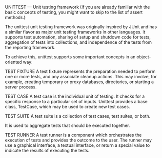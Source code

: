  UNITTEST — Unit testing framework
(If you are already familiar with the basic concepts of testing,
you might want to skip to the list of assert methods.)

The unittest unit testing framework was originally inspired by JUnit
and has a similar flavor as major unit testing frameworks in other languages.
It supports test automation, sharing of setup and shutdown code for tests, 
aggregation of tests into collections, and independence of the tests from the reporting framework.

To achieve this, unittest supports some important concepts in an object-oriented way:

TEST FIXTURE
A test fixture represents the preparation needed to perform one or more tests, 
and any associate cleanup actions. This may involve, for example,
creating temporary or proxy databases, directories, or starting a server process.

TEST CASE
A test case is the individual unit of testing.
It checks for a specific response to a particular set of inputs.
Unittest provides a base class, TestCase, which may be used to create new test cases.

TEST SUITE
A test suite is a collection of test cases, test suites, or both. 

It is used to aggregate tests that should be executed together.

TEST RUNNER
A test runner is a component which orchestrates the execution of tests and
provides the outcome to the user. The runner may use a graphical interface, 
a textual interface, or return a special value to indicate the results of executing the tests.
